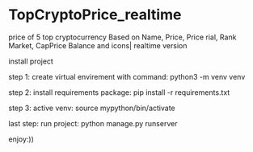 # TopCryptoPrice_realtime
price of 5 top cryptocurrency Based on Name, Price, Price rial, Rank Market, CapPrice Balance and icons| realtime version

install project

step 1: create virtual envirement with command: python3 -m venv venv

step 2: install requirements package: pip install -r requirements.txt

step 3: active venv: source mypython/bin/activate

last step: run project: python manage.py runserver

enjoy:))
